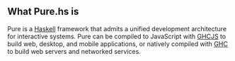 ## What Pure.hs is

Pure is a [Haskell](https://haskell.org) framework that admits a unified development architecture for interactive systems. Pure can be compiled to JavaScript with [GHCJS](https://github.com/ghcjs/ghcjs) to build web, desktop, and mobile applications, or natively compiled with [GHC](https://haskell.org/ghc) to build web servers and networked services.

